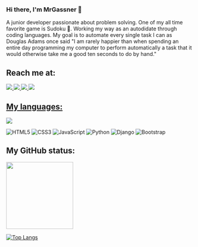 ### Hi there, I'm MrGassner 🤘 

A junior developer passionate about problem solving. One of my all time favorite game is Sudoku 🔢. Working my way as an autodidate through coding languages. My goal is to automate every single task I can as Douglas Adams once said "I am rarely happier than when spending an entire day programming my computer to perform automatically a task that it would otherwise take me a good ten seconds to do by hand."

## Reach me at:

<div>
  <a href="https://www.linkedin.com/in/mrgassner/" target="_blank"><img src="https://img.shields.io/badge/linkedin-%230077B5.svg?style=for-the-badge&logo=linkedin&logoColor=white"</a>
  <a href="https://instagram.com/mrgassner?igshid=YmMyMTA2M2Y=" target="_blank"><img src="https://img.shields.io/badge/Instagram-%23E4405F.svg?style=for-the-badge&logo=Instagram&logoColor=white"</a>
  <a href="https://discord.com/channels/@me/1028640844166746184" target="_blank"><img src="https://img.shields.io/badge/Discord-%235865F2.svg?style=for-the-badge&logo=discord&logoColor=white"</a>
  <a href="mailto:gustavo.gassner@hotmail.com" target="_blank"><img src="https://img.shields.io/badge/Microsoft_Outlook-0078D4?style=for-the-badge&logo=microsoft-outlook&logoColor=white"</a>
 </div>



## My languages:
    
 <a href="https://pt.wikipedia.org/wiki/HTML" target="_blank"><img src="https://img.shields.io/badge/html5-%23E34F26.svg?style=for-the-badge&logo=html5&logoColor=white"></a>

![HTML5](https://img.shields.io/badge/html5-%23E34F26.svg?style=for-the-badge&logo=html5&logoColor=white)
![CSS3](https://img.shields.io/badge/css3-%231572B6.svg?style=for-the-badge&logo=css3&logoColor=white)
![JavaScript](https://img.shields.io/badge/javascript-%23323330.svg?style=for-the-badge&logo=javascript&logoColor=%23F7DF1E)
![Python](https://img.shields.io/badge/python-3670A0?style=for-the-badge&logo=python&logoColor=ffdd54)
![Django](https://img.shields.io/badge/django-%23092E20.svg?style=for-the-badge&logo=django&logoColor=white)
![Bootstrap](https://img.shields.io/badge/bootstrap-%23563D7C.svg?style=for-the-badge&logo=bootstrap&logoColor=white)

## My GitHub status:

<img height="180em" src="https://github-readme-stats.vercel.app/api?username=MrGassner&show_icons=true&hide_border=true&&count_private=true&include_all_commits=true" />

[![Top Langs](https://github-readme-stats.vercel.app/api/top-langs/?username=MrGassner&layout=compact)](https://github.com/MrGassner)
